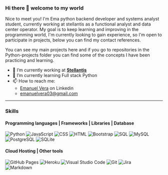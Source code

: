 ### Hi there 👋 welcome to my world 

Nice to meet you! I'm Ema python backend developer and systems analyst student, currently working at stellantis as a functional analyst and data center operator. My goal is to keep learning and improving in the programming world, I'm currently looking to gain experience, so I'm open to participate in projects, below you can find my contact references.

You can see my main projects here and if you go to repositories in the Python-projects folder you can find some of the concepts I have been practicing and learning.


- 🔭 I’m currently working at <a href="https://www.stellantis.com/en">**Stellantis**</a> 
- 🌱 I’m currently learning Full stack Python  
- 📫 How to reach me:
  - <a href="https://www.linkedin.com/in/emanuel-vera/" target="_blank">Emanuel Vera</a> on Linkedin
  - <a href="mailto:emanuelvera03@gmail.com">emanuelvera03@gmail.com</a>





<hr />

### Skills

<h4>Programming languages | Frameworks | Libraries | Database</h4>
<p>
  <img alt="Python" src="https://img.shields.io/badge/Python-20232a.svg?logo=python&logoColor=#3776AB">
  <img alt="JavaScript" src="https://img.shields.io/badge/JavaScript-F7DF1E.svg?logo=javascript&logoColor=black">
  <img alt="CSS" src="https://img.shields.io/badge/CSS-1572B6.svg?logo=css3&logoColor=white">
  <img alt="HTML" src="https://img.shields.io/badge/HTML-E34F26.svg?logo=html5&logoColor=white">
  <img alt="Bootstrap" src="https://img.shields.io/badge/Bootstrap-7952B3.svg?logo=bootstrap&logoColor=white">
  <img alt="SQL" src="https://custom-icon-badges.herokuapp.com/badge/SQL-025E8C.svg?logo=sql&logoColor=white">
  <img alt="MySQL" src="https://img.shields.io/badge/MySQL-00f.svg?logo=mysql&logoColor=white">  <br />
  <img alt="PostgreSQL" src ="https://img.shields.io/badge/PostgreSQL-316192.svg?logo=postgresql&logoColor=white">
  <img alt="SQLite" src ="https://img.shields.io/badge/SQLite-07405e.svg?logo=sqlite&logoColor=white">
   
</p>

<h4> Cloud Hosting | Other tools </h4> 
<p>
  <img alt="GitHub Pages" src="https://img.shields.io/badge/GitHub%20Pages-327FC7.svg?logo=github&logoColor=white">
  <img alt="Heroku" src="https://img.shields.io/badge/Heroku-430098.svg?logo=heroku&logoColor=white">
  <img alt="Visual Studio Code" src="https://img.shields.io/badge/Visual%20Studio%20Code-0078d7.svg?logo=visual-studio-code&logoColor=white">
  <img alt="Git" src="https://img.shields.io/badge/Git-F05033.svg?logo=git&logoColor=white">  
  <img alt="Jira" src="https://img.shields.io/badge/Jira-0052CC.svg?logo=Jira&logoColor=white"><br/>
  <img alt="Markdown" src="https://img.shields.io/badge/Markdown-000000.svg?logo=markdown&logoColor=white">
</p>
<!--
**NaniBM/NaniBM** is a ✨ _special_ ✨ repository because its `README.md` (this file) appears on your GitHub profile.
